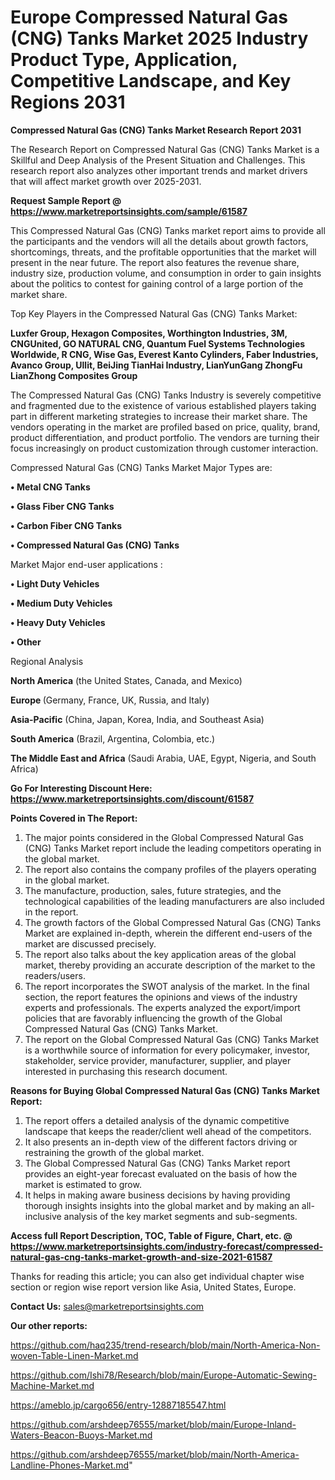 # Europe Compressed Natural Gas (CNG) Tanks Market 2025 Industry Product Type, Application, Competitive Landscape, and Key Regions 2031

<strong>Compressed Natural Gas (CNG) Tanks Market Research Report 2031</strong>

The Research Report on Compressed Natural Gas (CNG) Tanks Market is a Skillful and Deep Analysis of the Present Situation and Challenges. This research report also analyzes other important trends and market drivers that will affect market growth over 2025-2031.

<strong>Request Sample Report @ <a href=https://www.marketreportsinsights.com/sample/61587>https://www.marketreportsinsights.com/sample/61587</a></strong>

This Compressed Natural Gas (CNG) Tanks market report aims to provide all the participants and the vendors will all the details about growth factors, shortcomings, threats, and the profitable opportunities that the market will present in the near future. The report also features the revenue share, industry size, production volume, and consumption in order to gain insights about the politics to contest for gaining control of a large portion of the market share.

Top Key Players in the Compressed Natural Gas (CNG) Tanks Market:

<strong>Luxfer Group, Hexagon Composites, Worthington Industries, 3M, CNGUnited, GO NATURAL CNG, Quantum Fuel Systems Technologies Worldwide, R CNG, Wise Gas, Everest Kanto Cylinders, Faber Industries, Avanco Group, Ullit, BeiJing TianHai Industry, LianYunGang ZhongFu LianZhong Composites Group</strong>

The Compressed Natural Gas (CNG) Tanks Industry is severely competitive and fragmented due to the existence of various established players taking part in different marketing strategies to increase their market share. The vendors operating in the market are profiled based on price, quality, brand, product differentiation, and product portfolio. The vendors are turning their focus increasingly on product customization through customer interaction.

Compressed Natural Gas (CNG) Tanks Market Major Types are:

<strong>• Metal CNG Tanks

• Glass Fiber CNG Tanks

• Carbon Fiber CNG Tanks

• Compressed Natural Gas (CNG) Tanks</strong>

Market Major end-user applications :

<strong>• Light Duty Vehicles

• Medium Duty Vehicles

• Heavy Duty Vehicles

• Other</strong>

Regional Analysis

</u><strong><b>North America</b></strong> (the United States, Canada, and Mexico)

<strong><b>Europe </b></strong>(Germany, France, UK, Russia, and Italy)

<strong><b>Asia-Pacific</b></strong> (China, Japan, Korea, India, and Southeast Asia)

<strong><b>South America</b></strong> (Brazil, Argentina, Colombia, etc.)

<strong><b>The Middle East and Africa</b></strong> (Saudi Arabia, UAE, Egypt, Nigeria, and South Africa)

<strong>Go For Interesting Discount Here: <a href=https://www.marketreportsinsights.com/discount/61587>https://www.marketreportsinsights.com/discount/61587</a></strong>

<strong>Points Covered in The Report:</strong>
<ol>
  <li>The major points considered in the Global Compressed Natural Gas (CNG) Tanks Market report include the leading competitors operating in the global market.</li>
  <li>The report also contains the company profiles of the players operating in the global market.</li>
  <li>The manufacture, production, sales, future strategies, and the technological capabilities of the leading manufacturers are also included in the report.</li>
  <li>The growth factors of the Global Compressed Natural Gas (CNG) Tanks Market are explained in-depth, wherein the different end-users of the market are discussed precisely.</li>
  <li>The report also talks about the key application areas of the global market, thereby providing an accurate description of the market to the readers/users.</li>
  <li>The report incorporates the SWOT analysis of the market. In the final section, the report features the opinions and views of the industry experts and professionals. The experts analyzed the export/import policies that are favorably influencing the growth of the Global Compressed Natural Gas (CNG) Tanks Market.</li>
  <li>The report on the Global Compressed Natural Gas (CNG) Tanks Market is a worthwhile source of information for every policymaker, investor, stakeholder, service provider, manufacturer, supplier, and player interested in purchasing this research document.</li>
</ol>
<strong>Reasons for Buying Global Compressed Natural Gas (CNG) Tanks Market Report:</strong>

<ol>
  <li>The report offers a detailed analysis of the dynamic competitive landscape that keeps the reader/client well ahead of the competitors.</li>
  <li>It also presents an in-depth view of the different factors driving or restraining the growth of the global market.</li>
  <li>The Global Compressed Natural Gas (CNG) Tanks Market report provides an eight-year forecast evaluated on the basis of how the market is estimated to grow.</li>
  <li>It helps in making aware business decisions by having providing thorough insights insights into the global market and by making an all-inclusive analysis of the key market segments and sub-segments.</li>
</ol>
<strong>Access full Report Description, TOC, Table of Figure, Chart, etc. @ <a href=https://www.marketreportsinsights.com/industry-forecast/compressed-natural-gas-cng-tanks-market-growth-and-size-2021-61587>https://www.marketreportsinsights.com/industry-forecast/compressed-natural-gas-cng-tanks-market-growth-and-size-2021-61587</a></strong>


Thanks for reading this article; you can also get individual chapter wise section or region wise report version like Asia, United States, Europe.

<strong>Contact Us:</strong>
sales@marketreportsinsights.com

<strong>Our other reports:</strong>

<a href=https://github.com/haq235/trend-research/blob/main/North-America-Non-woven-Table-Linen-Market.md>https://github.com/haq235/trend-research/blob/main/North-America-Non-woven-Table-Linen-Market.md</a>

<a href=https://github.com/Ishi78/Research/blob/main/Europe-Automatic-Sewing-Machine-Market.md>https://github.com/Ishi78/Research/blob/main/Europe-Automatic-Sewing-Machine-Market.md</a>

<a href=https://ameblo.jp/cargo656/entry-12887185547.html>https://ameblo.jp/cargo656/entry-12887185547.html</a>

<a href=https://github.com/arshdeep76555/market/blob/main/Europe-Inland-Waters-Beacon-Buoys-Market.md>https://github.com/arshdeep76555/market/blob/main/Europe-Inland-Waters-Beacon-Buoys-Market.md</a>

<a href=https://github.com/arshdeep76555/market/blob/main/North-America-Landline-Phones-Market.md>https://github.com/arshdeep76555/market/blob/main/North-America-Landline-Phones-Market.md</a>"

